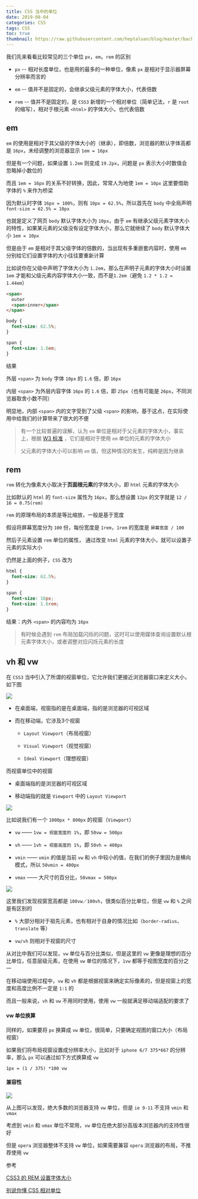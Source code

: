 ```yaml
---
title: CSS 当中的单位
date: 2019-08-04
categories: CSS
tags: CSS
toc: true
thumbnail: https://raw.githubusercontent.com/heptaluan/blog/master/backups/cdn/cover/11.jpg
---
```



我们先来看看比较常见的三个单位 `px`，`em`，`rem` 的区别

<!--more-->

* `px` -- 相对长度单位，也是用的最多的一种单位，像素 `px` 是相对于显示器屏幕分辨率而言的

* `em` -- 值并不是固定的，会继承父级元素的字体大小，代表倍数

* `rem` -- 值并不是固定的，是 `CSS3` 新增的一个相对单位（简单记法，`r` 是 `root` 的缩写），相对于根元素 `<html>` 的字体大小，也代表倍数


## em

`em` 的使用是相对于其父级的字体大小的（继承），即倍数，浏览器的默认字体高都是 `16px`，未经调整的浏览器显示 `1em = 16px`

但是有一个问题，如果设置 `1.2em` 则变成 `19.2px`，问题是 `px` 表示大小时数值会忽略掉小数位的

而且 `1em = 16px` 的关系不好转换，因此，常常人为地使 `1em = 10px` 这里要借助字体的 `%` 来作为桥梁

因为默认时字体 `16px = 100%`，则有 `10px = 62.5%`，所以首先在 `body` 中全局声明 `font-size = 62.5% = 10px`

也就是定义了网页 `body` 默认字体大小为 `10px`，由于 `em` 有继承父级元素字体大小的特性，如果某元素的父级没有设定字体大小，那么它就继续了 `body` 默认字体大小 `1em = 10px`

但是由于 `em` 是相对于其父级字体的倍数的，当出现有多重嵌套内容时，使用 `em` 分别给它们设置字体的大小往往要重新计算

比如说你在父级中声明了字体大小为 `1.2em`，那么在声明子元素的字体大小时设置 `1em` 才能和父级元素内容字体大小一致，而不是`1.2em`（避免 `1.2 * 1.2 = 1.44em`）

```html
<span>
  outer
  <span>inner</span> 
</span>
```

```css
body {
  font-size: 62.5%;
}

span {
  font-size: 1.6em;
}
```

结果

外层 `<span>` 为 `body` 字体 `10px` 的 `1.6` 倍，即 `16px`

内层 `<span>` 为外层内容字体 `16px` 的 `1.6` 倍，即 `25px`（也有可能是 `26px`，不同浏览器取舍小数不同）

明显地，内部 `<span>` 内的文字受到了父级 `<span>` 的影响，基于这点，在实际使用中给我们的计算带来了很大的不便

> 有一个比较普遍的误解，认为 `em` 单位是相对于父元素的字体大小，事实上，根据 [W3 标准](https://www.w3.org/TR/css3-values/#font-relative-lengths) ，它们是相对于使用 `em` 单位的元素的字体大小
>
> 父元素的字体大小可以影响 `em` 值，但这种情况的发生，纯粹是因为继承



## rem

`rem` 转化为像素大小取决于**页面根元素**的字体大小，即 `html` 元素的字体大小

比如默认的 `html` 的 `font-size` 属性为 `16px`，那么想设置 `12px` 的文字就是 `12 / 16 = 0.75(rem)`

`rem` 的原理布局的本质是等比缩放，一般是基于宽度

假设将屏幕宽度分为 `100` 份，每份宽度是 `1rem`，`1rem` 的宽度是 `屏幕宽度 / 100`

然后子元素设置 `rem` 单位的属性， 通过改变 `html` 元素的字体大小，就可以设置子元素的实际大小

仍然是上面的例子，`CSS` 改为

```css
html {
  font-size: 62.5%;
}

span {
  font-size: 16px;
  font-size: 1.6rem;
}
```

结果：内外 `<span>` 的内容均为 `16px`

> 有时候会遇到 `rem` 布局加载闪烁的问题，这时可以使用媒体查询设置默认根元素字体大小，或者调整对应闪烁元素的长度



## vh 和 vw

在 `CSS3` 当中引入了所谓的视窗单位，它允许我们更接近浏览器窗口来定义大小，如下图

![](https://raw.githubusercontent.com/heptaluan/blog/master/backups/cdn/css/15.png)

* 在桌面端，视窗指的是在桌面端，指的是浏览器的可视区域

* 而在移动端，它涉及3个视窗

  * `Layout Viewport`（布局视窗）
  
  * `Visual Viewport`（视觉视窗）
  
  * `Ideal Viewport`（理想视窗）

而视窗单位中的视窗

* 桌面端指的是浏览器的可视区域

* 移动端指的就是 `Viewport` 中的 `Layout Viewport`

![](https://raw.githubusercontent.com/heptaluan/blog/master/backups/cdn/css/16.png)

比如说我们有一个 `1000px * 800px` 的视窗（`Viewport`）

* `vw` —— `1vw = 视窗宽度的 1%`，即 `50vw = 500px`

* `vh` —— `1vh = 视窗高度的 1%`，即 `50vh = 400px`

* `vmin` —— `vmin` 的值是当前 `vw` 和 `vh` 中较小的值，在我们的例子里因为是横向模式，所以 `50vmin = 400px`

* `vmax` —— 大尺寸的百分比，`50vmax = 500px`

![](https://raw.githubusercontent.com/heptaluan/blog/master/backups/cdn/css/17.png)

这里我们发现视窗宽高都是 `100vw／100vh`，很类似百分比单位，但是 `vw` 和 `%` 之间是有区别的

* `%`	大部分相对于祖先元素，也有相对于自身的情况比如（`border-radius`、`translate` 等）

* `vw/vh`	则相对于视窗的尺寸

从对比中我们可以发现，`vw` 单位与百分比类似，但是这里的 `vw` 更像是理想的百分比单位，任意层级元素，在使用 `vw` 单位的情况下，`1vw` 都等于视图宽度的百分之一

在移动端使用过程中，`vw` 和 `vh` 都是根据视窗来确定实际像素的，但是视窗上的宽度和高度比例不一定是 `1:1` 的

而且一般来说，`vh` 和 `vw` 不用同时使用，使用 `vw` 一般就满足移动端适配的要求了

#### vw 单位换算

同样的，如果要将 `px` 换算成 `vw` 单位，很简单，只要确定视图的窗口大小（布局视窗）

如果我们将布局视窗设置成分辨率大小，比如对于 `iphone 6/7 375*667` 的分辨率，那么 `px` 可以通过如下方式换算成 `vw`

```console
1px = (1 / 375) *100 vw
```

#### 兼容性

![](https://raw.githubusercontent.com/heptaluan/blog/master/backups/cdn/css/18.png)


从上图可以发现，绝大多数的浏览器支持 `vw` 单位，但是 `ie 9-11` 不支持 `vmin` 和 `vmax`

考虑到 `vmin` 和 `vmax` 单位不常用，`vw` 单位在绝大部分高版本浏览器内的支持性很好

但是 `opera` 浏览器整体不支持 `vw` 单位，如果需要兼容 `opera` 浏览器的布局，不推荐使用 `vw`




参考

[CSS3 的 REM 设置字体大小](https://www.w3cplus.com/css3/define-font-size-with-css3-rem)

[别说你懂 CSS 相对单位](https://zhuanlan.zhihu.com/p/39270696)